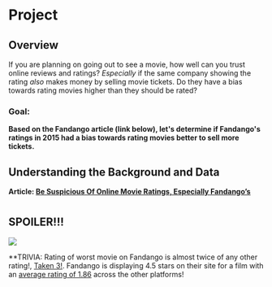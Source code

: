 # Project
## Overview

If you are planning on going out to see a movie, how well can you trust online reviews and ratings? *Especially* if the same company showing the rating *also* makes money by selling movie tickets. Do they have a bias towards rating movies higher than they should be rated?

### Goal:

**Based on the Fandango article (link below), let's determine if Fandango's ratings in 2015 had a bias towards rating movies better to sell more tickets.**


## Understanding the Background and Data


**Article: [Be Suspicious Of Online Movie Ratings, Especially Fandango’s](http://fivethirtyeight.com/features/fandango-movies-ratings/)**


#
#
#
#
#





## SPOILER!!!

<img src="https://upload.wikimedia.org/wikipedia/en/6/6f/Taken_3_poster.jpg">

**TRIVIA: Rating of worst movie on Fandango is almost twice of any other rating!, [Taken 3!](https://www.youtube.com/watch?v=tJrfImRCHJ0). Fandango is displaying 4.5 stars on their site for a film with an [average rating of 1.86](https://en.wikipedia.org/wiki/Taken_3#Critical_response) across the other platforms!
